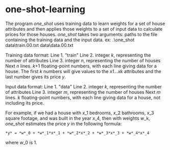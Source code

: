# one-shot-learning
The program *one_shot* uses training data to learn weights for a set of house attributes and then applies those weights to a set of input data to calculate prices for those houses. *one_shot* takes two arguments: paths to the file containing the training data and the input data. 
ex: .\one_shot data\train.00.txt data\data.00.txt

Training data format:
Line 1. "train"
Line 2. integer *k*, representing the number of attributes
Line 3. integer *n*, representing the number of houses
Next *n* lines. *k*+1 floating-point numbers, with each line giving data for a house. The first *k* numbers will give values to the *x*_1...*x*_*k* attributes and the last number gives its price *y*. 

Input data format:
Line 1. "data"
Line 2. integer *k*, representing the number of attributes
Line 3. integer *m*, representing the number of houses
Next *m* lines. *k* floating-point numbers, with each line giving data for a house, not including its price. 

For example, if we had a house with *x*_1 bedrooms, *x*_2 bathrooms, *x*_3 square footage, and was built in the year *x*_4, then with weights *w*_k, *one_shot* estimates the price *y* in the following formula:

    *y* = *w*_0 + *w*_1*x*_1 + *w*_2*x*_2 + *w*_3*x*_3 + *w*_4*x*_4

where *w*_0 is 1. 


